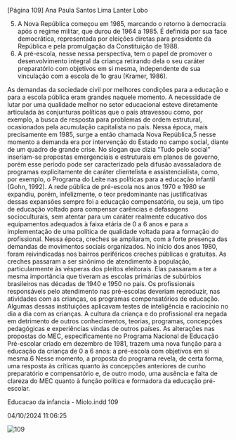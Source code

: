 [Página 109]
Ana Paula Santos Lima Lanter Lobo

5. A Nova República começou em 1985,
marcando o retorno à democracia
após o regime militar, que durou
de 1964 a 1985. É definida por sua
face democrática, representada por
eleições diretas para presidente da
República e pela promulgação da
Constituição de 1988.
6. A pré-escola, nesse nessa perspectiva,
tem o papel de promover o
desenvolvimento integral da
criança retirando dela o seu caráter
preparatório com objetivos em
si mesma, independente de sua
vinculação com a escola de 1o grau
(Kramer, 1986).

As demandas da sociedade civil por melhores condições para a
educação e para a escola pública eram grandes naquele momento. A
necessidade de lutar por uma qualidade melhor no setor educacional
esteve diretamente articulada às conjunturas políticas que o país atravessou como, por exemplo, a busca de resposta para problemas de
ordem estrutural, ocasionados pela acumulação capitalista no país.
Nessa época, mais precisamente em 1985, surge a então chamada
Nova República,5 nesse momento a demanda era por intervenção do
Estado no campo social, diante de um quadro de grande crise. No
slogan que dizia “Tudo pelo social” inseriam-se propostas emergenciais e estruturais em planos de governo, porém esse período pode
ser caracterizado pela difusão avassaladora de programas explicitamente de caráter clientelista e assistencialista, como, por exemplo, o
Programa do Leite nas políticas para a educação infantil (Gohn, 1992).
A rede pública de pré-escola nos anos 1970 e 1980 se expandiu,
porém, infelizmente, o teor predominante nas justificativas dessas expansões sempre foi a educação compensatória, ou seja, um tipo de educação voltado para compensar carências e defasagens socioculturais,
sem atentar para um caráter realmente educativo dos equipamentos
adequados à faixa etária de 0 a 6 anos e para a implementação de uma
política de qualidade voltada para a formação do profissional. Nessa
época, creches se ampliaram, com a forte presença das demandas de
movimentos sociais organizados.
No início dos anos 1980, foram reivindicadas nos bairros periféricos creches públicas e gratuitas. As creches passaram a ser sinônimo
de atendimento à população, particularmente às vésperas dos pleitos
eleitorais. Elas passaram a ter a mesma importância que tiveram as escolas primárias de subúrbios brasileiros nas décadas de 1940 e 1950 no
país. Os profissionais responsáveis pelo atendimento nas pré-escolas
deveriam reproduzir, nas atividades com as crianças, os programas
compensatórios de educação. Algumas dessas instituições aplicavam
testes de inteligência e raciocínio no dia a dia com as crianças. A cultura da criança e do profissional era negada em detrimento de outros
conhecimentos, teorias, programas, concepções pedagógicas e experiências vindas de outros países.
As alterações nas propostas do MEC, especificamente no Programa
Nacional de Educação Pré-escolar criado em dezembro de 1981, trazem
uma nova função para a educação da criança de 0 a 6 anos: a pré-escola
com objetivos em si mesma.6 Nesse momento, a proposta do programa
revela, de certa forma, uma resposta às críticas quanto às concepções
anteriores de cunho preparatório e compensatório e, de outro modo,
uma ausência e falta de clareza do MEC quanto à função política e
formadora da educação pré-escolar.


Educacao da infancia - Miolo.indd 109

04/10/2024 11:06:25

![109](./img/page_109-01.jpg)
